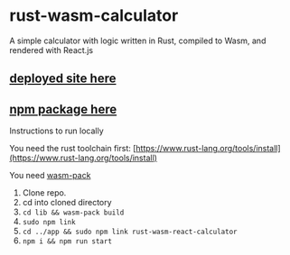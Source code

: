# rust-wasm-calculator
A simple calculator with logic written in Rust, compiled to Wasm, and rendered with React.js

## [deployed site here](https://rust-calculator.netlify.com/)
## [npm package here](https://www.npmjs.com/package/rust-wasm-react-calculator)

Instructions to run locally

You need the rust toolchain first: [https://www.rust-lang.org/tools/install](https://www.rust-lang.org/tools/install)

You need [wasm-pack](https://rustwasm.github.io/wasm-pack/installer/)

1. Clone repo.
2. cd into cloned directory
3. `cd lib && wasm-pack build`
4. `sudo npm link`
5. `cd ../app && sudo npm link rust-wasm-react-calculator`
6. `npm i && npm run start`